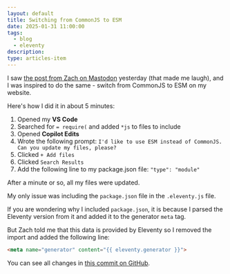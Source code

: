 ```yaml
---
layout: default
title: Switching from CommonJS to ESM
date: 2025-01-31 11:00:00
tags:
  - blog
  - eleventy
description:
type: articles-item
---
```


I saw [the post from Zach on Mastodon](https://mastodon.social/@zachleat@zachleat.com/113920328213377526) yesterday (that made me laugh), and I was inspired to do the same - switch from CommonJS to ESM on my website.

Here's how I did it in about 5 minutes:

1. Opened my **VS Code**
2. Searched for `= require(` and added `*js` to files to include
3. Opened **Copilot Edits**
4. Wrote the following prompt: `I'd like to use ESM instead of CommonJS. Can you update my files, please?`
5. Clicked `+ Add files`
6. Clicked `Search Results`
7. Add the following line to my package.json file: `"type": "module"`

After a minute or so, all my files were updated.

My only issue was including the `package.json` file in the `.eleventy.js` file.

If you are wondering why I included `package.json`, it is because I parsed the Eleventy version from it and added it to the generator `meta` tag.

But Zach told me that this data is provided by Eleventy so I removed the import and added the following line:

```html
<meta name="generator" content="{{ eleventy.generator }}">
```

You can see all changes in [this commit on GitHub](https://github.com/maliMirkec/personal-website/commit/050d7e1886b62687f38a26d58ad1cb68f0c65d37.).
